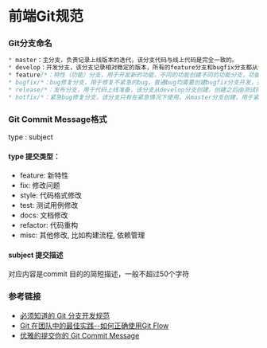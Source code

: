 # 前端Git规范

### Git分支命名

```java
* master：主分支，负责记录上线版本的迭代，该分支代码与线上代码是完全一致的。
* develop：开发分支，该分支记录相对稳定的版本，所有的feature分支和bugfix分支都从该分支创建。其它分支为短期分支，其完成功能开发之后需要删除
* feature/*：特性（功能）分支，用于开发新的功能，不同的功能创建不同的功能分支，功能分支开发完成并自测通过之后，需要合并到 develop 分支，之后删除该分支。
* bugfix/*：bug修复分支，用于修复不紧急的bug，普通bug均需要创建bugfix分支开发，开发完成自测没问题后合并到 develop 分支后，删除该分支。
* release/*：发布分支，用于代码上线准备，该分支从develop分支创建，创建之后由测试同学发布到测试环境进行测试，测试过程中发现bug需要开发人员在该release分支上进行bug修复，所有bug修复完后，在上线之前，需要合并该release分支到master分支和develop分支。
* hotfix/*：紧急bug修复分支，该分支只有在紧急情况下使用，从master分支创建，用于紧急修复线上bug，修复完成后，需要合并该分支到master分支以便上线，同时需要再合并到develop分支。

```

### Git Commit Message格式
type : subject

#### type 提交类型：
* feature: 新特性
* fix: 修改问题
* style: 代码格式修改
* test: 测试用例修改
* docs: 文档修改
* refactor: 代码重构
* misc: 其他修改, 比如构建流程, 依赖管理

#### subject 提交描述
对应内容是commit 目的的简短描述，一般不超过50个字符

### 参考链接

* [必须知道的 Git 分支开发规范](https://juejin.im/post/5b4328bbf265da0fa21a6820)
* [Git 在团队中的最佳实践--如何正确使用Git Flow](http://www.open-open.com/lib/view/open1451353135339.html)
* [优雅的提交你的 Git Commit Message](https://zhuanlan.zhihu.com/p/34223150)